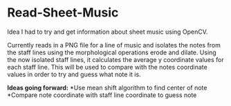# Read-Sheet-Music

Idea I had to try and get information about sheet music using OpenCV.

Currently reads in a PNG file for a line of music and isolates the notes from the staff lines using the morphological operations erode and
dilate. Using the now isolated staff lines, it calculates the average y coordinate values for each staff line. This will be used to compare
with the notes coordinate values in order to try and guess what note it is.

**Ideas going forward:**
*Use mean shift algorithm to find center of note
*Compare note coordinate with staff line coordinate to guess note
